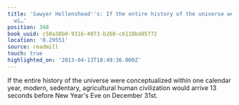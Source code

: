 ```yaml
---
title: 'Sawyer Hollenshead''s: If the entire history of the universe were conceptualized
  wi…'
position: 348
book_uuid: c50a38b0-9316-4073-b260-c6118bd85772
location: '0.29551'
source: readmill
touch: true
highlighted_on: '2013-04-13T18:49:36.000Z'
---
```


If the entire history of the universe were conceptualized within one calendar year, modern, sedentary, agricultural human civilization would arrive 13 seconds before New Year's Eve on December 31st.